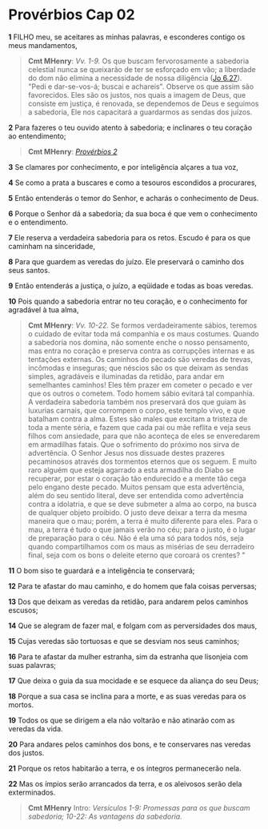 # Provérbios Cap 02

**1** 	FILHO meu, se aceitares as minhas palavras, e esconderes contigo os meus mandamentos,

> **Cmt MHenry**: *Vv. 1-9.* Os que buscam fervorosamente a sabedoria celestial nunca se queixarão de ter se esforçado em vão; a liberdade do dom não elimina a necessidade de nossa diligência ([Jo 6.27](../43N-Joa/06.md#27)). "Pedi e dar-se-vos-á; buscai e achareis". Observe os que assim são favorecidos. Eles são os justos, nos quais a imagem de Deus, que consiste em justiça, é renovada, se dependemos de Deus e seguimos a sabedoria, Ele nos capacitará a guardarmos as sendas dos juízos.

**2** 	Para fazeres o teu ouvido atento à sabedoria; e inclinares o teu coração ao entendimento;

> **Cmt MHenry**: *[Provérbios 2](../20A-Pv/02.md#0)*

**3** 	Se clamares por conhecimento, e por inteligência alçares a tua voz,

**4** 	Se como a prata a buscares e como a tesouros escondidos a procurares,

**5** 	Então entenderás o temor do Senhor, e acharás o conhecimento de Deus.

**6** 	Porque o Senhor dá a sabedoria; da sua boca é que vem o conhecimento e o entendimento.

**7** 	Ele reserva a verdadeira sabedoria para os retos. Escudo é para os que caminham na sinceridade,

**8** 	Para que guardem as veredas do juízo. Ele preservará o caminho dos seus santos.

**9** 	Então entenderás a justiça, o juízo, a eqüidade e todas as boas veredas.

**10** 	Pois quando a sabedoria entrar no teu coração, e o conhecimento for agradável à tua alma,

> **Cmt MHenry**: *Vv. 10-22.* Se formos verdadeiramente sábios, teremos o cuidado de evitar toda má companhia e os maus costumes. Quando a sabedoria nos domina, não somente enche o nosso pensamento, mas entra no coração e preserva contra as corrupções internas e as tentações externas. Os caminhos do pecado são veredas de trevas, incômodas e inseguras; que néscios são os que deixam as sendas simples, agradáveis e iluminadas da retidão, para andar em semelhantes caminhos! Eles têm prazer em cometer o pecado e ver que os outros o cometem. Todo homem sábio evitará tal companhia. A verdadeira sabedoria também nos preservará dos que guiam às luxurias carnais, que corrompem o corpo, este templo vivo, e que batalham contra a alma. Estes são males que excitam a tristeza de toda a mente séria, e fazem que cada pai ou mãe reflita e veja seus filhos com ansiedade, para que não aconteça de eles se enveredarem em armadilhas fatais. Que o sofrimento do próximo nos sirva de advertência. O Senhor Jesus nos dissuade destes prazeres pecaminosos através dos tormentos eternos que os seguem. E muito raro alguém que esteja agarrado a esta armadilha do Diabo se recuperar, por estar o coração tão endurecido e a mente tão cega pelo engano deste pecado. Muitos pensam que esta advertência, além do seu sentido literal, deve ser entendida como advertência contra a idolatria, e que se deve submeter a alma ao corpo, na busca de qualquer objeto proibido. O justo deve deixar a terra da mesma maneira que o mau; porém, a terra é muito diferente para eles. Para o mau, a terra é tudo o que jamais verão no céu; para o justo, é o lugar de preparação para o céu. Não é ela uma só para todos nós, seja quando compartilhamos com os maus as misérias de seu derradeiro final, seja com os bons o deleite eterno que coroará os crentes? "

**11** 	O bom siso te guardará e a inteligência te conservará;

**12** 	Para te afastar do mau caminho, e do homem que fala coisas perversas;

**13** 	Dos que deixam as veredas da retidão, para andarem pelos caminhos escusos;

**14** 	Que se alegram de fazer mal, e folgam com as perversidades dos maus,

**15** 	Cujas veredas são tortuosas e que se desviam nos seus caminhos;

**16** 	Para te afastar da mulher estranha, sim da estranha que lisonjeia com suas palavras;

**17** 	Que deixa o guia da sua mocidade e se esquece da aliança do seu Deus;

**18** 	Porque a sua casa se inclina para a morte, e as suas veredas para os mortos.

**19** 	Todos os que se dirigem a ela não voltarão e não atinarão com as veredas da vida.

**20** 	Para andares pelos caminhos dos bons, e te conservares nas veredas dos justos.

**21** 	Porque os retos habitarão a terra, e os íntegros permanecerão nela.

**22** 	Mas os ímpios serão arrancados da terra, e os aleivosos serão dela exterminados.


> **Cmt MHenry** Intro: *Versículos 1-9: Promessas para os que buscam sabedoria; 10-22: As vantagens da sabedoria.*